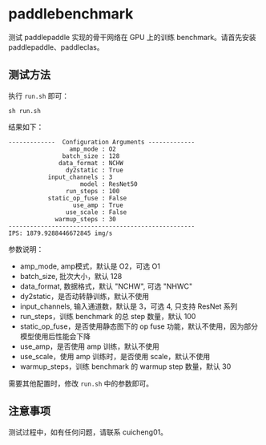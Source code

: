 # paddlebenchmark

测试 paddlepaddle 实现的骨干网络在 GPU 上的训练 benchmark。请首先安装 paddlepaddle、paddleclas。

## 测试方法

执行 `run.sh` 即可：
```
sh run.sh
```
结果如下：
```
-------------  Configuration Arguments -------------
                 amp_mode : O2
               batch_size : 128
              data_format : NCHW
                dy2static : True
           input_channels : 3
                    model : ResNet50
                run_steps : 100
           static_op_fuse : False
                  use_amp : True
                use_scale : False
             warmup_steps : 30
----------------------------------------------------
IPS: 1879.9288446672845 img/s
```
参数说明：
- amp_mode, amp模式，默认是 O2，可选 O1
- batch_size, 批次大小，默认 128
- data_format, 数据格式，默认 "NCHW", 可选 "NHWC"
- dy2static，是否动转静训练，默认不使用
- input_channels, 输入通道数，默认是 3，可选 4, 只支持 ResNet 系列
- run_steps，训练 benchmark 的总 step 数量，默认 100
- static_op_fuse，是否使用静态图下的 op fuse 功能，默认不使用，因为部分模型使用后性能会下降
- use_amp，是否使用 amp 训练，默认不使用
- use_scale，使用 amp 训练时，是否使用 scale，默认不使用
- warmup_steps，训练 benchmark 的 warmup step 数量，默认 30

需要其他配置时，修改 `run.sh` 中的参数即可。

## 注意事项

测试过程中，如有任何问题，请联系 cuicheng01。
